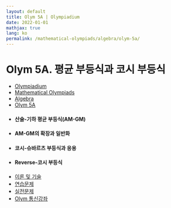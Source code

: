 ```yaml
---
layout: default
title: Olym 5A | Olympiadium
date: 2022-01-01
mathjax: true
lang: ko
permalink: /mathematical-olympiads/algebra/olym-5a/
---
```

<h1>Olym 5A. 평균 부등식과 코시 부등식</h1>
<ul class="breadcrumb">
	<li><a href="{{ site.baseurl }}/">Olympiadium</a></li> 
	<li><a href="{{ site.baseurl }}/mathematical-olympiads/">Mathematical Olympiads</a></li> 
	<li><a href="{{ site.baseurl }}/mathematical-olympiads/algebra/">Algebra</a></li> 
	<li><a href="{{ site.baseurl }}/mathematical-olympiads/algebra/olym-5a/">Olym 5A</a></li>
</ul>
<div class="row">
<div class="6u 12u$(medium)">
<ul>
  <li><h4>산술-기하 평균 부등식(AM-GM)</h4></li>
  <li><h4>AM-GM의 확장과 일반화</h4></li>
  <li><h4>코시-슈바르츠 부등식과 응용</h4></li>
  <li><h4>Reverse-코시 부등식</h4></li>
</ul>
</div>
<div class="6u$ 12u$(medium)">
<ul class="actions vertical">
  <li><a href="{{ page.url }}theorems-and-techniques" class="button fit mid">이론 및 기술</a></li>
  <li><a href="{{ page.url }}exercise-problems" class="button fit mid">연습문제</a></li>
  <li><a href="{{ page.url }}practice-problems" class="button fit mid">실전문제</a></li>
  <li><a href="{{ page.url }}olym-handouts" class="button fit mid">Olym 통신강좌</a></li>
</ul>
</div>
</div>
